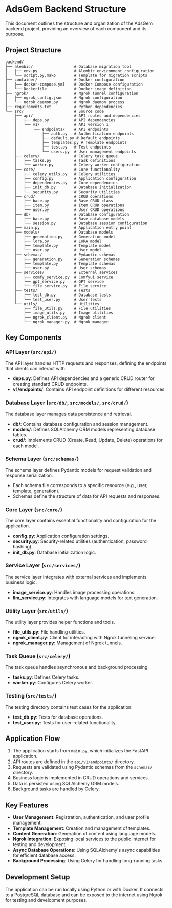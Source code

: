 # AdsGem Backend Structure

This document outlines the structure and organization of the AdsGem backend project, providing an overview of each component and its purpose.

## Project Structure

```
backend/
├── alembic/                  # Database migration tool
│   ├── env.py                # Alembic environment configuration
│   └── script.py.mako        # Template for migration scripts
├── container/                # Docker configuration
│   ├── docker-compose.yml    # Docker Compose configuration
│   └── Dockerfile            # Docker image definition
├── ngrok/                    # Ngrok tunnel configuration
│   ├── ngrok_config.json     # Ngrok configuration
│   └── ngrok_daemon.py       # Ngrok daemon process
├── requirements.txt          # Python dependencies
└── src/                      # Source code
    ├── api/                  # API routes and dependencies
    │   ├── deps.py           # API dependencies
    │   └── v1/               # API version 1
    │       └── endpoints/    # API endpoints
    │           ├── auth.py   # Authentication endpoints
    │           ├── default.py # Default endpoints
    │           ├── templates.py # Template endpoints
    │           ├── test.py   # Test endpoints
    │           └── users.py  # User management endpoints
    ├── celery/               # Celery task queue
    │   ├── tasks.py          # Task definitions
    │   └── worker.py         # Celery worker configuration
    ├── core/                 # Core functionality
    │   ├── celery_utils.py   # Celery utilities
    │   ├── config.py         # Application configuration
    │   ├── dependencies.py   # Core dependencies
    │   ├── init_db.py        # Database initialization
    │   └── security.py       # Security utilities
    ├── crud/                 # CRUD operations
    │   ├── base.py           # Base CRUD class
    │   ├── item.py           # Item CRUD operations
    │   └── user.py           # User CRUD operations
    ├── db/                   # Database configuration
    │   ├── base.py           # Base database models
    │   └── session.py        # Database session configuration
    ├── main.py               # Application entry point
    ├── models/               # Database models
    │   ├── generation.py     # Generation model
    │   ├── lora.py           # LoRA model
    │   ├── template.py       # Template model
    │   └── user.py           # User model
    ├── schemas/              # Pydantic schemas
    │   ├── generation.py     # Generation schemas
    │   ├── template.py       # Template schemas
    │   └── user.py           # User schemas
    ├── services/             # External services
    │   ├── comfy_service.py  # Comfyui service
    │   └── gpt_service.py    # GPT service
    │   └── file_service.py   # File service
    ├── tests/                # Tests
    │   ├── test_db.py        # Database tests
    │   └── test_user.py      # User tests
    └── utils/                # Utilities
        ├── file_utils.py     # File utilities
        ├── image_utils.py    # Image utilities
        ├── ngrok_client.py   # Ngrok client
        └── ngrok_manager.py  # Ngrok manager
```

## Key Components

### API Layer (`src/api/`)

The API layer handles HTTP requests and responses, defining the endpoints that clients can interact with.

- **deps.py**: Defines API dependencies and a generic CRUD router for creating standard CRUD endpoints.
- **v1/endpoints/**: Contains API endpoint definitions for different resources.

### Database Layer (`src/db/`, `src/models/`, `src/crud/`)

The database layer manages data persistence and retrieval.

- **db/**: Contains database configuration and session management.
- **models/**: Defines SQLAlchemy ORM models representing database tables.
- **crud/**: Implements CRUD (Create, Read, Update, Delete) operations for each model.

### Schema Layer (`src/schemas/`)

The schema layer defines Pydantic models for request validation and response serialization.

- Each schema file corresponds to a specific resource (e.g., user, template, generation).
- Schemas define the structure of data for API requests and responses.

### Core Layer (`src/core/`)

The core layer contains essential functionality and configuration for the application.

- **config.py**: Application configuration settings.
- **security.py**: Security-related utilities (authentication, password hashing).
- **init_db.py**: Database initialization logic.

### Service Layer (`src/services/`)

The service layer integrates with external services and implements business logic.

- **image_service.py**: Handles image processing operations.
- **llm_service.py**: Integrates with language models for text generation.

### Utility Layer (`src/utils/`)

The utility layer provides helper functions and tools.

- **file_utils.py**: File handling utilities.
- **ngrok_client.py**: Client for interacting with Ngrok tunneling service.
- **ngrok_manager.py**: Management of Ngrok tunnels.

### Task Queue (`src/celery/`)

The task queue handles asynchronous and background processing.

- **tasks.py**: Defines Celery tasks.
- **worker.py**: Configures Celery worker.

### Testing (`src/tests/`)

The testing directory contains test cases for the application.

- **test_db.py**: Tests for database operations.
- **test_user.py**: Tests for user-related functionality.

## Application Flow

1. The application starts from `main.py`, which initializes the FastAPI application.
2. API routes are defined in the `api/v1/endpoints/` directory.
3. Requests are validated using Pydantic schemas from the `schemas/` directory.
4. Business logic is implemented in CRUD operations and services.
5. Data is persisted using SQLAlchemy ORM models.
6. Background tasks are handled by Celery.

## Key Features

- **User Management**: Registration, authentication, and user profile management.
- **Template Management**: Creation and management of templates.
- **Content Generation**: Generation of content using language models.
- **Ngrok Integration**: Exposing local services to the public internet for testing and development.
- **Async Database Operations**: Using SQLAlchemy's async capabilities for efficient database access.
- **Background Processing**: Using Celery for handling long-running tasks.

## Development Setup

The application can be run locally using Python or with Docker. It connects to a PostgreSQL database and can be exposed to the internet using Ngrok for testing and development purposes.
